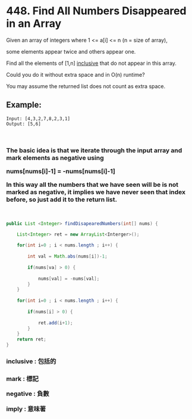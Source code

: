 # 448. Find All Numbers Disappeared in an Array


Given an array of integers where 1 <= a[i] <= n (n = size of array), 

some elements appear twice and others appear one.

Find all the elements of [1,n] [inclusive](#chi) that do not appear in this array.

Could you do it without extra space and in O(n) runtime? 

You may assume the returned list does not count as extra space.

## Example:

	Input: [4,3,2,7,8,2,3,1]
	Output: [5,6]

<br>

<h3>

The basic idea is that we iterate through the input array and mark elements as negative using

nums[nums[i]-1] = -nums[nums[i]-1]

In this way all the numbers that we have seen will be is not marked as negative, it implies we have never seen that index before, so just add it to the return list.

</h3>

<br>

```java
public List <Integer> findDisapearedNumbers(int[] nums) {

	List<Integer> ret = new ArrayList<Interger>();
	
	for(int i=0 ; i < nums.length ; i++) {
	
		int val = Math.abs(nums[i])-1;
		
		if(nums[va] > 0) {
		
			nums[val] = -nums[val];
		}
	}
	
	for(int i=0 ; i < nums.length ; i++) {
	
		if(nums[i] > 0) {
		
			ret.add(i+1);
		}
	}
	return ret;
}
```

<h3 id=chi>inclusive : 包括的</h3>

<h3>

mark : 標記

negative : 負數

imply : 意味著

</h3>